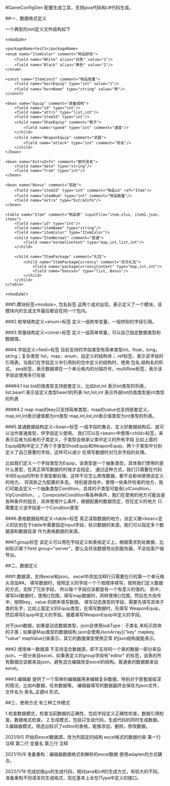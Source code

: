 #GameConfigGen
配置生成工具，支持java代码和c#代码生成。

##一、数据格式定义

一个典型的xml定义文件结构如下

&lt;module&gt;

    <packageName>test1</packageName>
    <enum name="ItemColor" comment="物品颜色">
        <field name="White" alias="白色" value="1"/>
        <field name="Black" alias="黑色" value="2"/>
    </enum>

    <const name="ItemConst" comment="物品常量">
        <field name="bornEquip" type="int" value="1"/>
        <field name="bornName" type="string" value="熊"/>
    </const>

    <bean name="Equip" comment="装备结构">
        <field name="id" type="int"/>
        <field name="attrs" type="list,int"/>
        <field name="itemId" type="int"/>
        <child name="ShoeEquip" comment="鞋子">
            <field name="speed" type="int" comment="速度"/>
        </child>
        <child name="WeaponEquip" comment="武器">
            <field name="attack" type="int" comment="攻击"/>
        </child>
    </bean>

    <bean name="ExtraInfo" comment="额外信息">
        <field name="date" type="string"/>
        <field name="from" type="int"/>
    </bean>

    <bean name="Bonus" comment="奖励">
        <field name="itemId" type="int" comment="物品id" ref="Item"/>
        <field name="itemNum" type="int" comment="物品数量"/>
        <field name="extra" type="ExtraInfo"/>
    </bean>

    <table name="Item" comment="物品表" inputFile="item.xlsx, item1.json, items">
        <field name="id" type="int"/>
        <field name="itemName" type="string"/>
        <field name="itemColor" type="ItemColor"/>
        <child name="ItemNormal" comment="普通">
            <field name="normalContent" type="map,int,list,int"/>
        </child>

        <child name="ItemPackage" comment="礼包">
            <child name="ItemPackageCurrency" comment="货币礼包">
                <field name="packageCurrencyContent" type="map,int,int"/>
                <field name="bonuses" type="list, Bonus"/>
            </child>
        </child>
    </table>

&lt;module/&gt;


###1.模块标签&lt;module&gt;, 包名标签<packageName> 
这两个成对出现，表示定义了一个模块，该模块内的生成文件最后都会在同一个包内。

###2.枚举结构定义&lt;enum&gt;标签
定义一组枚举变量，一般供别的字段引用。

###3.常量结构定义&lt;const&gt;标签
定义一组简单常量，可以自己指定数据类型和数据值。

###4.字段定义&lt;field&gt;标签
目前支持的字段类型有简单类型int，float，long，string；复杂类型 list，map，enum，自定义的结构体；
ref标签，表示该字段的引用表。当我们在字段定义中引用别的包中定义的结构时，使用 包名.结构名的形式。 seq标签，表示数据填在一个单元格内的分隔符号，multiRow标签，表示该字段会使用多行存放

####4.1 list
list的值类型支持嵌套定义，比如list,int 表示int类型的列表，list,bean1 表示自定义类型bean1的列表
list,list,int 表示外层list的值类型是int类型的列表

####4.2 map
map的key只支持简单类型，map的value也支持嵌套定义，map,int,int表示键值都为int类型
map,int,list,int表示值类型为int类型的列表。

###5.普通数据结构定义&lt;bean&gt;标签
一组字段的集合，定义好数据结构后，就可以当作普通类型，供字段定义使用。
我们可以在&lt;bean&gt;中使用&lt;child&gt;标签，来表示后者为前者的子类定义，子类型会继承父类中定义的所有字段
比如上面的Equip结构中定义了两个子类型ShoeEquip和WeaponEquip，两个子类型中分别定义了自己需要的字段，这样可以减少
在填写数据时对冗余字段的处理。

比如我们定义一个字段类型为Equip，该类型是一个抽象类型，具体我们使用的是什么类型，在真正填写数据的时候才会指定，
通过这种方式，我们只需要在代码中将Equip的所有子类型都处理，这样不论怎么修改数据，都不会影响使用该定义的地方。
将其称之为配置的多态。
特别是游戏中，使用一些条件检查的地方，我们可能会定义一个抽象类型Condition，具体的子类型可能有LvlCondition，VipCondition，
，CompositeCondition等各种条件，我们在使用的地方可能会是各种条件的组合，具体使用什么条件，根据配置的数据而定，但在定义的地方
只需要定义该字段是一个Condition类型

###6.表格数据结构定义&lt;table&gt;标签
真正读取数据的地方，该定义跟&lt;bean&gt;定义的区别在于table中需要指定input字段，标识数据的来源。我们可以指定多个数据源和数据目录
作为表格数据的来源。


###7.group标签
该定义可以用在字段定义和表格定义上，根据需求到处数据，比如标识某个field  group="server"，那么会将该数据导出到服务器，不会给客户端导出。

##二、数据定义

###1.数据源，支持excel和json。
excel中添加注释行只需要在行的第一个单元格头添加##。
填写数据时，按照定义的字段一个个按顺序填写，按照我们定义数据的方式，去除了冗余字段，
所以每个字段应该都是有一个有意义的值的。
其中，填写list数据时，使用{}包围，填写map数据时，同样使用{}包围，然后在大括号中，按照key，value
的顺序填写数据。
填写动态类型的字段，需要先填写具体子类的名字，比如上面定义的Equip类型，在填写数据时，先填写
WeaponEquip，然后填写Equip中定义的字段，接着填写WeaponEquip中定义的字段。

对于json数据，如果是动态数据类型，json会使用subType：子类名 来标识具体的子类；如果是Map类型的数据结构
json会使用JsonArray[{"key" mapkey, "value" mapValue}]来表示，其它的数据类型使用正常
的json结构就能表示。

###2.使用单一数据源
不支持混合数据源，即不支持同一个表的数据一部分来自json，一部分来自excel，如果表定义的group字段有"editor"
的标签，该表的所有数据应该都来自json，避免混合编辑改变excel的结构。普通表的数据都来自excel。

###3.编辑器
提供了一个简单的编辑器用来编辑复杂数据，特别对于嵌套层级深的情况，比如Ai数据，任务数据等。
编辑器填写的数据最终会保存为json文件，文件名为 表名_主键id 形式。

##三、使用方式
有三种工作模式

1.检查数据模式，检查当前数据的正确性，包括字段定义正确性检查，数据引用检查，数据格式检查。 2.生成模式，包括只生成代码，生成代码的同时生成数据。 3.编辑器模式，筛选出标识了editor的表格，能够添加，删除，修改数据。

2021/9/5 开始将excel数据源，改为列固定的结构 excel格式的数据约束 第一行 注释 第二行 变量名 第三行 注释

2021/10/9 准备重构：编辑器数据格式和解析的excel数据 使用adapter的方式耦合。

2022/1/19 完成初版go的生成代码，相对java和c#的生成方式，有较大的不同。
准备重构不同语言的生成格式，现在基本上全在IType中定义的接口。




